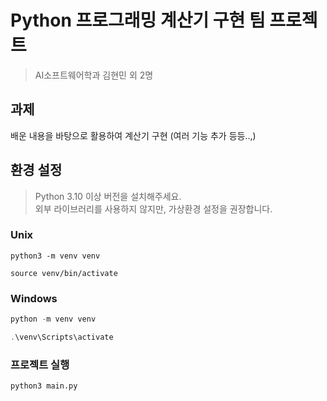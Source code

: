 # Python 프로그래밍 계산기 구현 팀 프로젝트
> AI소프트웨어학과 김현민 외 2명

## 과제
배운 내용을 바탕으로 활용하여 계산기 구현 (여러 기능 추가 등등..,)

## 환경 설정
> Python 3.10 이상 버전을 설치해주세요.<br>
> 외부 라이브러리를 사용하지 않지만, 가상환경 설정을 권장합니다.

### Unix
```shell
python3 -m venv venv
```

```shell
source venv/bin/activate
```

### Windows
```powerShell
python -m venv venv
```

```powerShell
.\venv\Scripts\activate
```

### 프로젝트 실행
```shell
python3 main.py
```